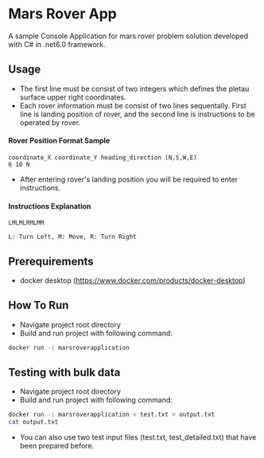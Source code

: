 # Mars Rover App

A sample Console Application for mars rover problem solution developed with C# in .net6.0 framework.

## Usage
* The first line must be consist of two integers which defines the pletau surface upper right coordinates.
* Each rover information must be consist of two lines sequentally. First line is landing position of rover, and the second line is instructions to be operated by rover.

#### Rover Position Format Sample
    coordinate_X coordinate_Y heading_direction (N,S,W,E)
    6 10 N
* After entering rover's landing position you will be required to enter instructions.

#### Instructions Explanation
    LMLMLRMLMM
    
    L: Turn Left, M: Move, R: Turn Right

## Prerequirements

* docker desktop (https://www.docker.com/products/docker-desktop)

## How To Run

* Navigate project root directory
* Build and run project with following command: 
```bash
docker run -i marsroverapplication
```

## Testing with bulk data

* Navigate project root directory
* Build and run project with following command: 
```bash
docker run -i marsroverapplication < test.txt > output.txt
cat output.txt
```
* You can also use two test input files (test.txt, test_detailed.txt) that have been prepared before.

